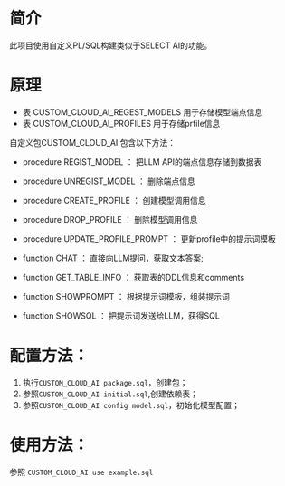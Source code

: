 # 简介

此项目使用自定义PL/SQL构建类似于SELECT AI的功能。

# 原理

- 表 CUSTOM_CLOUD_AI_REGEST_MODELS 用于存储模型端点信息
- 表 CUSTOM_CLOUD_AI_PROFILES 用于存储prfile信息

自定义包CUSTOM_CLOUD_AI 包含以下方法：

- procedure REGIST_MODEL ： 把LLM API的端点信息存储到数据表
- procedure UNREGIST_MODEL ： 删除端点信息
- procedure CREATE_PROFILE ： 创建模型调用信息
- procedure DROP_PROFILE ： 删除模型调用信息
- procedure UPDATE_PROFILE_PROMPT ： 更新profile中的提示词模板

- function CHAT ： 直接向LLM提问，获取文本答案;
- function GET_TABLE_INFO ： 获取表的DDL信息和comments
- function SHOWPROMPT ： 根据提示词模板，组装提示词
- function SHOWSQL ： 把提示词发送给LLM，获得SQL

# 配置方法：
1. 执行`CUSTOM_CLOUD_AI package.sql`，创建包；
2. 参照`CUSTOM_CLOUD_AI initial.sql`,创建依赖表；
3. 参照`CUSTOM_CLOUD_AI config model.sql`，初始化模型配置；

# 使用方法：
参照 `CUSTOM_CLOUD_AI use example.sql`
